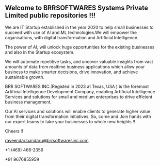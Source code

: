 ## Welcome to BRRSOFTWARES Systems Private Limited public repositories !!!

We are IT Startup established in the year 2020 to help small businesses to succeed with use of AI and ML technologies.We will empower the organisations, with digital transformation and Artificial Intelligence.

The power of AI, will unlock huge opportunities for the existing businesses and also in the Startup ecosystem.

We will automate repetitive tasks, and uncover valuable insights from vast amounts of data from realtime business applications which allow your business to make smarter decisions, drive innovation, and achieve sustainable growth.

BRR SOFTWARES INC.(Registed in 2023 at Texas, USA ) is the foremost Artificial Intelligence Development Company, enabling Artificial Intelligence Services and solutions for small and medium enterprises to drive efficient business management.

Our AI services and solutions will enable clients to generate higher value from their digital transformation initiatives, So, come and Join hands with our expert teams to take your businesses to whole new heights !!

Cheers !!

raveendar.bandaru@brrsoftwaresinc.com

+1 (469) 466-2359

+91 9676855959
